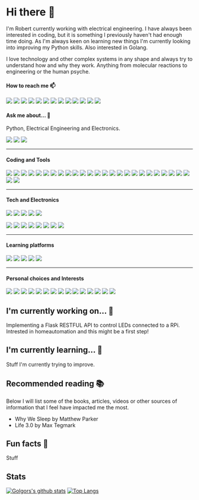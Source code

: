 <!--
[![Header](https://raw.githubusercontent.com/MartinHeinz/<OWNER>/<OWNER>/readme_header.png "Header")](https://some-url.dev/)
-->

# Hi there 👋

I'm Robert currently working with electrical engineering. I have always been interested in coding, but it is something I previously haven't had enough time doing. As I'm always keen on learning new things I'm currently looking into improving my Python skills. Also interested in Golang.

I love technology and other complex systems in any shape and always try to understand how and why they work. Anything from molecular reactions to engineering or the human psyche.

<!--
Fiverr, Topcoder, Facebook, hackaday, freelancer,
-->

#### How to reach me 📫

[![](https://img.shields.io/badge/LinkedIn-informational?style=flat&logo=linkedin&logoColor=white&color=4788ba)](https://www.linkedin.com/in/robert-nystroem/)
[![](https://img.shields.io/badge/StackOverflow-informational?style=flat&logo=stackoverflow&logoColor=white&color=FE7A16)](https://stackoverflow.com/users/7615664/robert-nystr%c3%b6m)
[![](https://img.shields.io/badge/Upwork-informational?style=flat&logo=upwork&logoColor=white&color=6FDA44)](https://www.upwork.com/freelancers/~012c3e43b00e8e2eb2?viewMode=1)
[![](https://img.shields.io/badge/Steam-informational?style=flat&logo=steam&logoColor=white&color=000000)](https://store.steampowered.com/)
[![](https://img.shields.io/badge/Github-informational?style=flat&logo=github&logoColor=white&color=181717)](https://github.com/golgor/)
[![](https://img.shields.io/badge/Medium-informational?style=flat&logo=medium&logoColor=white&color=12100E)](https://medium.com/@golgafrincham_94223)
[![](https://img.shields.io/badge/Facebook-informational?style=flat&logo=facebook&logoColor=white&color=1877F2)](https://www.facebook.com/Golgor86)
[![](https://img.shields.io/badge/Twitter-informational?style=flat&logo=twitter&logoColor=white&color=1DA1F2)](https://twitter.com/Golgor_86)
[![](https://img.shields.io/badge/Discord-informational?style=flat&logo=discord&logoColor=white&color=7289DA)](https://discord.com/)
[![](https://img.shields.io/badge/Slack-informational?style=flat&logo=kickstarter&logoColor=white&color=4A154B)](https://slack.com/)
[![](https://img.shields.io/badge/Codewars-informational?style=flat&logo=codewars&logoColor=white&color=AD2C27)](https://www.codewars.com/users/golgor)
[![](https://img.shields.io/badge/Duolingo-informational?style=flat&logo=duolingo&logoColor=white&color=58CC02)](https://www.duolingo.com/)
[![](https://img.shields.io/badge/Kickstarter-informational?style=flat&logo=kickstarter&logoColor=white&color=05CE78)](https://www.kickstarter.com/)


#### Ask me about... 💬
Python, Electrical Engineering and Electronics.

<!--
https://simpleicons.org/
https://shields.io/
-->

![](https://img.shields.io/badge/Good_knowledge-informational?style=flat&color=4788ba)
![](https://img.shields.io/badge/Acquainted_with-informational?style=flat&color=369c3b)
![](https://img.shields.io/badge/Want_to_learn-informational?style=flat&color=c93622)

---

#### Coding and Tools
![](https://img.shields.io/badge/Code-Latex-informational?style=flat&logo=latex&logoColor=white&color=4788ba)
![](https://img.shields.io/badge/Code-Python-informational?style=flat&logo=python&logoColor=white&color=4788ba)
![](https://img.shields.io/badge/Code-Embedded_C-informational?style=flat&logo=c&logoColor=white&color=4788ba)
![](https://img.shields.io/badge/Tools-PowerToys-informational?style=flat&logo=microsoft&logoColor=white&color=4788ba)
![](https://img.shields.io/badge/Code-Keras-informational?style=flat&logo=Keras&logoColor=white&color=369c3b)
![](https://img.shields.io/badge/Code-Tensorflow-informational?style=flat&logo=Tensorflow&logoColor=white&color=369c3b)
![](https://img.shields.io/badge/Code-Pandas-informational?style=flat&logo=pandas&logoColor=white&color=369c3b)
![](https://img.shields.io/badge/Tech-Postman-informational?style=flat&logo=postman&logoColor=white&color=369c3b)
![](https://img.shields.io/badge/Code-Go-informational?style=flat&logo=go&logoColor=white&color=c93622)
![](https://img.shields.io/badge/Code-MySQL-informational?style=flat&logo=mysql&logoColor=white&color=c93622)
![](https://img.shields.io/badge/Code-SQLite-informational?style=flat&logo=sqlite&logoColor=white&color=c93622)
![](https://img.shields.io/badge/Code-Flask-informational?style=flat&logo=flask&logoColor=white&color=c93622)
![](https://img.shields.io/badge/Code-MongoDB-informational?style=flat&logo=mongodb&logoColor=white&color=c93622)
![](https://img.shields.io/badge/Editor-VS_Code-informational?style=flat&logo=visual-studio-code&logoColor=white&color=4788ba)
![](https://img.shields.io/badge/Tools-Git-informational?style=flat&logo=git&logoColor=white&color=4788ba)
![](https://img.shields.io/badge/Tools-Jira-informational?style=flat&logo=jira&logoColor=white&color=369c3b)
![](https://img.shields.io/badge/Tools-Confluence-informational?style=flat&logo=confluence&logoColor=white&color=369c3b)
![](https://img.shields.io/badge/Tools-Bitbucket-informational?style=flat&logo=bitbucket&logoColor=white&color=369c3b)
![](https://img.shields.io/badge/Tools-PyPI-informational?style=flat&logo=pypi&logoColor=white&color=369c3b)
![](https://img.shields.io/badge/Tools-Jupyter-informational?style=flat&logo=jupyter&logoColor=white&color=369c3b)
![](https://img.shields.io/badge/Tools-Anaconda-informational?style=flat&logo=anaconda&logoColor=white&color=369c3b)
![](https://img.shields.io/badge/Microsoft-Teams-informational?style=flat&logo=microsoft-teams&logoColor=white&color=4788ba)
![](https://img.shields.io/badge/Microsoft-Word-informational?style=flat&logo=microsoft-word&logoColor=white&color=4788ba)
![](https://img.shields.io/badge/Microsoft-Excel-informational?style=flat&logo=microsoft-excel&logoColor=white&color=4788ba)
![](https://img.shields.io/badge/Microsoft-Powerpoint-informational?style=flat&logo=microsoft-powerpoint&logoColor=white&color=4788ba)
![](https://img.shields.io/badge/Tools-Docker-informational?style=flat&logo=docker&logoColor=white&color=c93622)
![](https://img.shields.io/badge/Tools-Kubernetes-informational?style=flat&logo=kubernetes&logoColor=white&color=c93622)

---

#### Tech and Electronics

![](https://img.shields.io/badge/Tech-NFC-informational?style=flat&logo=nfc&logoColor=white&color=369c3b)
![](https://img.shields.io/badge/Tech-Bluetooth-informational?style=flat&logo=bluetooth&logoColor=white&color=369c3b)
![](https://img.shields.io/badge/Tech-Raspberry_Pi-informational?style=flat&logo=raspberry-pi&logoColor=white&color=4788ba)
![](https://img.shields.io/badge/Tools-Arduino-informational?style=flat&logo=arduino&logoColor=white&color=4788ba)
![](https://img.shields.io/badge/Tools-Sparkfun-informational?style=flat&logo=Sparkfun&logoColor=white&color=4788ba)

![](https://img.shields.io/badge/Cloud-Amazon_AWS-informational?style=flat&logo=amazon-aws&logoColor=white&color=369c3b)
![](https://img.shields.io/badge/Cloud-Google_Cloud-informational?style=flat&logo=google-cloud&logoColor=white&color=369c3b)
![](https://img.shields.io/badge/OS-WSL-informational?style=flat&logo=ubuntu&logoColor=white&color=4788ba)
![](https://img.shields.io/badge/OS-Debian-informational?style=flat&logo=debian&logoColor=white&color=4788ba)
![](https://img.shields.io/badge/OS-Ubuntu-informational?style=flat&logo=ubuntu&logoColor=white&color=4788ba)
![](https://img.shields.io/badge/OS-Windows-informational?style=flat&logo=windows&logoColor=white&color=4788ba)
![](https://img.shields.io/badge/Shell-Bash-informational?style=flat&logo=windows&logoColor=white&color=4788ba)
[![](https://img.shields.io/badge/Shell-Starship-informational?style=flat&logo=linux&logoColor=white&color=4788ba)](https://starship.rs/)

---
#### Learning platforms

![](https://img.shields.io/badge/Learning-Udemy-informational?style=flat&logo=udemy&logoColor=white&color=4788ba)
![](https://img.shields.io/badge/Learning-Skillshare-informational?style=flat&logo=skillshare&logoColor=white&color=4788ba)
![](https://img.shields.io/badge/Learning-Codecademy-informational?style=flat&logo=codecademy&logoColor=white&color=4788ba)
![](https://img.shields.io/badge/Learning-Khan_Academy-informational?style=flat&logo=khan-academy&logoColor=white&color=4788ba)
![](https://img.shields.io/badge/Learning-Coursera-informational?style=flat&logo=coursera&logoColor=white&color=369c3b)

---
#### Personal choices and Interests
![](https://img.shields.io/badge/Overleaf-informational?style=flat&logo=overleaf&logoColor=white&color=47A141)
![](https://img.shields.io/badge/Google-informational?style=flat&logo=google&logoColor=white&color=4285F4)
![](https://img.shields.io/badge/Spotify-informational?style=flat&logo=spotify&logoColor=white&color=1ED760)
![](https://img.shields.io/badge/Android-informational?style=flat&logo=android&logoColor=white&color=3DDC84)
![](https://img.shields.io/badge/Evernote-informational?style=flat&logo=evernote&logoColor=white&color=00A82D)
![](https://img.shields.io/badge/Dashlane-informational?style=flat&logo=dashlane&logoColor=white&color=007C97)
![](https://img.shields.io/badge/Coinbase-informational?style=flat&logo=coinbase&logoColor=white&color=0667D0)
![](https://img.shields.io/badge/VLC-informational?style=flat&logo=vlc-media-player&logoColor=white&color=FF8800)
![](https://img.shields.io/badge/Google_assistant-informational?style=flat&logo=Google-assistant&logoColor=white&color=4285F4)
![](https://img.shields.io/badge/Filezilla-informational?style=flat&logo=filezilla&logoColor=white&color=BF0000)
![](https://img.shields.io/badge/Windows-informational?style=flat&logo=windows&logoColor=white&color=0078D6)
![](https://img.shields.io/badge/WSL-informational?style=flat&logo=ubuntu&logoColor=white&color=FCC624)
![](https://img.shields.io/badge/Google_drive-informational?style=flat&logo=google-drive&logoColor=white&color=4285F4)
![](https://img.shields.io/badge/SpaceX-informational?style=flat&logo=spacex&logoColor=white&color=000000)
![](https://img.shields.io/badge/Husqvarna-informational?style=flat&logo=husqvarna&logoColor=white&color=273A60)

<!--
**golgor/golgor** is a ✨ _special_ ✨ repository because its `README.md` (this file) appears on your GitHub profile.

More info at:
https://github.com/anuraghazra/github-readme-stats#github-stats-card

Available themes:
dark, radical, merko, gruvbox, tokyonight, onedark, cobalt, synthwave, highcontrast, dracula

Markdown guide:
https://guides.github.com/features/mastering-markdown/

Here are some ideas to get you started:

- 👯 I’m looking to collaborate on ...
- 🤔 I’m looking for help with ...
- 😄 Pronouns: ...
-->

## I'm currently working on... 🔭
Implementing a Flask RESTFUL API to control LEDs connected to a RPi. Intrested in homeautomation and this might be a first step!

## I'm currently learning... 🌱
Stuff I'm currently trying to improve.

## Recommended reading 📚
Below I will list some of the books, articles, videos or other sources of information that I feel have impacted me the most.

* Why We Sleep by Matthew Parker
* Life 3.0 by Max Tegmark

## Fun facts 🤣
Stuff

## Stats
[![Golgors's github stats](https://github-readme-stats.vercel.app/api?username=golgor&show_icons=true&theme=gruvbox)](https://github.com/golgor)
[![Top Langs](https://github-readme-stats.vercel.app/api/top-langs/?username=golgor&hide=tex)](https://github.com/golgor)
